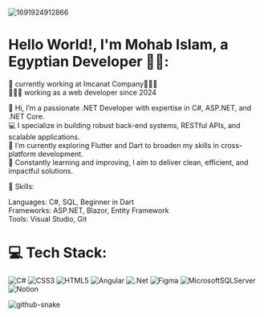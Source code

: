 
![1691924912866](https://github.com/user-attachments/assets/4961b375-b4ed-4944-b03c-4f0e6e483b94)

# Hello World!, I'm Mohab Islam, a Egyptian Developer 👋🏼:
🛜 currently working at Imcanat Company👨🏼‍🎓<br>👨🏼‍💻 working as a web developer since 2024 

👋 Hi, I’m a passionate .NET Developer with expertise in C#, ASP.NET, and .NET Core.<br>
💻 I specialize in building robust back-end systems, RESTful APIs, and scalable applications.<br>
📱 I’m currently exploring Flutter and Dart to broaden my skills in cross-platform development.<br>
🎯 Constantly learning and improving, I aim to deliver clean, efficient, and impactful solutions.<br>

🌟 Skills:<br>

Languages: C#, SQL, Beginner in Dart<br>
Frameworks: ASP.NET, Blazor, Entity Framework<br>
Tools: Visual Studio, Git<br>


# 💻 Tech Stack:
 ![C#](https://img.shields.io/badge/c%23-%23239120.svg?style=for-the-badge&logo=csharp&logoColor=white) ![CSS3](https://img.shields.io/badge/css3-%231572B6.svg?style=for-the-badge&logo=css3&logoColor=white)  ![HTML5](https://img.shields.io/badge/html5-%23E34F26.svg?style=for-the-badge&logo=html5&logoColor=white)  ![Angular](https://img.shields.io/badge/angular-%23DD0031.svg?style=for-the-badge&logo=angular&logoColor=white) ![.Net](https://img.shields.io/badge/.NET-5C2D91?style=for-the-badge&logo=.net&logoColor=white) ![Figma](https://img.shields.io/badge/figma-%23F24E1E.svg?style=for-the-badge&logo=figma&logoColor=white)  ![MicrosoftSQLServer](https://img.shields.io/badge/Microsoft%20SQL%20Server-CC2927?style=for-the-badge&logo=microsoft%20sql%20server&logoColor=white) ![Notion](https://img.shields.io/badge/Notion-%23000000.svg?style=for-the-badge&logo=notion&logoColor=white)

<picture>
  <source media="(prefers-color-scheme: dark)" srcset="https://raw.githubusercontent.com/tobiasmeyhoefer/tobiasmeyhoefer/output/github-snake-dark.svg" />
  <source media="(prefers-color-scheme: light)" srcset="https://raw.githubusercontent.com/tobiasmeyhoefer/tobiasmeyhoefer/output/github-snake.svg" />
  <img alt="github-snake" src="https://raw.githubusercontent.com/tobiasmeyhoefer/tobiasmeyhoefer/output/github-snake.svg" />
</picture>
